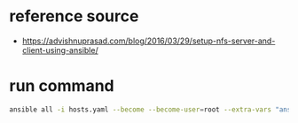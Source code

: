 # reference source
- https://advishnuprasad.com/blog/2016/03/29/setup-nfs-server-and-client-using-ansible/

# run command

```bash
ansible all -i hosts.yaml --become --become-user=root --extra-vars "ansible_sudo_pass=1"
```